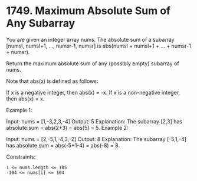 # 1749. Maximum Absolute Sum of Any Subarray

You are given an integer array nums. The absolute sum of a subarray [numsl, numsl+1, ..., numsr-1, numsr] is abs(numsl + numsl+1 + ... + numsr-1 + numsr).

Return the maximum absolute sum of any (possibly empty) subarray of nums.

Note that abs(x) is defined as follows:

If x is a negative integer, then abs(x) = -x.
If x is a non-negative integer, then abs(x) = x.
 

Example 1:

Input: nums = [1,-3,2,3,-4]
Output: 5
Explanation: The subarray [2,3] has absolute sum = abs(2+3) = abs(5) = 5.
Example 2:

Input: nums = [2,-5,1,-4,3,-2]
Output: 8
Explanation: The subarray [-5,1,-4] has absolute sum = abs(-5+1-4) = abs(-8) = 8.
 

Constraints:
```
1 <= nums.length <= 105
-104 <= nums[i] <= 104 
```
